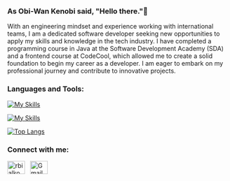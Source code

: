 ### As Obi-Wan Kenobi said, "Hello there."🦾



With an engineering mindset and experience working with international teams, I am a dedicated software developer seeking new opportunities to apply my skills and knowledge in the tech industry. I have completed a programming course in Java at the Software Development Academy (SDA) and a frontend course at CodeCool, which allowed me to create a solid foundation to begin my career as a developer. I am eager to embark on my professional journey and contribute to innovative projects.

### Languages and Tools:
[![My Skills](https://skillicons.dev/icons?i=java,spring,mysql,docker,git)](https://skillicons.dev)

[![My Skills](https://skillicons.dev/icons?i=react,js,ts,html,css)](https://skillicons.dev)

[![Top Langs](https://github-readme-stats.vercel.app/api/top-langs/?username=radbia&layout=compact&text_color=daf7dc&bg_color=151515&hide=css,html,php)](https://github.com/anuraghazra/github-readme-stats)


<h3 align="left">Connect with me:</h3>
<p align="left">
<a href="https://linkedin.com/in/rbialkowski" target="blank"><img align="center" src="https://raw.githubusercontent.com/rahuldkjain/github-profile-readme-generator/master/src/images/icons/Social/linked-in-alt.svg" alt="rbialkowski" height="30" width="40" /></a>
&nbsp <a href="mailto:TwojAdresGmail@gmail.com"><img align="center" src="https://user-images.githubusercontent.com/5141132/50740364-7ea80880-1217-11e9-8faf-2348e31beedd.png" alt="Gmail Icon" height="30" width="40"></a>
</p>


<!--
### Languages and Tools
<div>
  <img src="https://github.com/devicons/devicon/blob/master/icons/java/java-original-wordmark.svg" title="Java" alt="Java" width="40" height="40"/>&nbsp;
  <img src="https://github.com/devicons/devicon/blob/master/icons/spring/spring-original-wordmark.svg" title="Spring" alt="Spring" width="40" height="40"/>&nbsp;
  <img src="https://github.com/devicons/devicon/blob/master/icons/react/react-original-wordmark.svg" title="React" alt="React" width="40" height="40"/>&nbsp;
  <img src="https://github.com/devicons/devicon/blob/master/icons/javascript/javascript-original.svg" title="JavaScript" alt="JavaScript" width="40" height="40"/>&nbsp;
  <img src="https://github.com/devicons/devicon/blob/master/icons/html5/html5-original.svg" title="HTML5" alt="HTML" width="40" height="40"/>&nbsp;
  <img src="https://github.com/devicons/devicon/blob/master/icons/css3/css3-plain-wordmark.svg"  title="CSS3" alt="CSS" width="40" height="40"/>&nbsp;
  <img src="https://github.com/devicons/devicon/blob/master/icons/materialui/materialui-original.svg" title="Material UI" alt="Material UI" width="40" height="40"/>&nbsp;
  <img src="https://github.com/devicons/devicon/blob/master/icons/mysql/mysql-original-wordmark.svg" title="MySQL"  alt="MySQL" width="40" height="40"/>&nbsp;
  <img src="https://github.com/devicons/devicon/blob/master/icons/git/git-original-wordmark.svg" title="Git" **alt="Git" width="40" height="40"/>
  👋
  ![Top Langs](https://github-readme-stats.vercel.app/api/top-langs/?username=radbia&theme=tokyonight)
</div>

**RadBia/RadBia** is a ✨ _special_ ✨ repository because its `README.md` (this file) appears on your GitHub profile.

Here are some ideas to get you started:

- 🔭 I’m currently working on ...
- 🌱 I’m currently learning ...
- 👯 I’m looking to collaborate on ...
- 🤔 I’m looking for help with ...
- 💬 Ask me about ...
- 📫 How to reach me: ...
- 😄 Pronouns: ...
- ⚡ Fun fact: ...
-->
